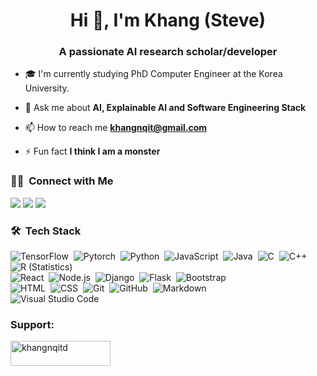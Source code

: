 <h1 align="center">Hi 👋, I'm Khang (Steve)</h1>
<h3 align="center">A passionate AI research scholar/developer</h3>

- 🎓  I'm currently studying PhD Computer Engineer at the Korea University.

- 💬 Ask me about **AI, Explainable AI and Software Engineering Stack**

- 📫 How to reach me **khangnqit@gmail.com**

- ⚡ Fun fact **I think I am a monster**

### 🤝🏻 &nbsp;Connect with Me

<p align="center">

<a href="https://www.linkedin.com/in/qu%E1%BB%91c-khang-nguy%E1%BB%85n-b0623721b/"><img src="https://img.shields.io/badge/-enalis?style=flat&logo=Linkedin&logoColor=white"/></a>
<a href="mailto:khangnqit@gmail.com"><img src="https://img.shields.io/badge/Gmail-D14836?style=for-the-badge/khangnq&logo=gmail&logoColor="/></a>
<a href="https://www.facebook.com/profile.php?id=100074870037080"><img src="https://img.shields.io/badge/-@khangnq?style=flat&logo=Facebook&logoColor=white"/></a>
</p>

### 🛠 &nbsp;Tech Stack
![TensorFlow](https://img.shields.io/badge/-TensorFlow-FF6F00?style=for-the-badge&labelColor=black&logo=tensorflow&logoColor=white)&nbsp;
![Pytorch](https://img.shields.io/badge/PyTorch-EE4C2C?style=for-the-badge&logo=pytorch&logoColor=white)&nbsp;
![Python](https://img.shields.io/badge/-Python-05122A?style=flat&logo=python)&nbsp;
![JavaScript](https://img.shields.io/badge/-JavaScript-05122A?style=flat&logo=javascript)&nbsp;
![Java](https://img.shields.io/badge/-Java-05122A?style=flat&logo=Java&logoColor=FFA518)&nbsp;
![C](https://img.shields.io/badge/-C-05122A?style=flat&logo=C&logoColor=A8B9CC)&nbsp;
![C++](https://img.shields.io/badge/-C++-05122A?style=flat&logo=C%2B%2B&logoColor=00599C)&nbsp;
![R (Statistics)](https://img.shields.io/badge/-R-05122A?style=flat&logo=R&logoColor=276DC3)\
![React](https://img.shields.io/badge/-React-05122A?style=flat&logo=react)&nbsp;
![Node.js](https://img.shields.io/badge/-Node.js-05122A?style=flat&logo=node.js)&nbsp;
![Django](https://img.shields.io/badge/-Django-05122A?style=flat&logo=django&logoColor=092E20)&nbsp;
![Flask](https://img.shields.io/badge/-Flask-05122A?style=flat&logo=flask)&nbsp;
![Bootstrap](https://img.shields.io/badge/-Bootstrap-05122A?style=flat&logo=bootstrap&logoColor=563D7C)\
![HTML](https://img.shields.io/badge/-HTML-05122A?style=flat&logo=HTML5)&nbsp;
![CSS](https://img.shields.io/badge/-CSS-05122A?style=flat&logo=CSS3&logoColor=1572B6)&nbsp;
![Git](https://img.shields.io/badge/-Git-05122A?style=flat&logo=git)&nbsp;
![GitHub](https://img.shields.io/badge/-GitHub-05122A?style=flat&logo=github)&nbsp;
![Markdown](https://img.shields.io/badge/-Markdown-05122A?style=flat&logo=markdown)\
![Visual Studio Code](https://img.shields.io/badge/-Visual%20Studio%20Code-05122A?style=flat&logo=visual-studio-code&logoColor=007ACC)&nbsp;



<h3 align="left">Support:</h3>
<p><a href="https://www.buymeacoffee.com/khangnqitd"> <img align="left" src="https://cdn.buymeacoffee.com/buttons/v2/default-yellow.png" height="40" width="160" alt="khangnqitd" /></a></p><br><br>
